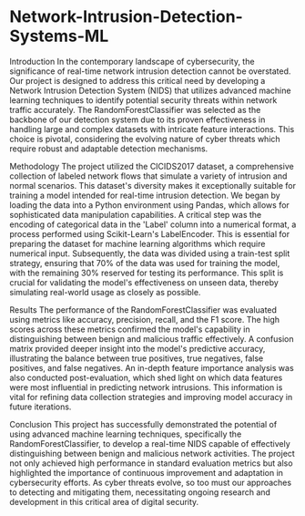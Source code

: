 # Network-Intrusion-Detection-Systems-ML

Introduction
In the contemporary landscape of cybersecurity, the significance of real-time network 
intrusion detection cannot be overstated. Our project is designed to address this 
critical need by developing a Network Intrusion Detection System (NIDS) that 
utilizes advanced machine learning techniques to identify potential security threats 
within network traffic accurately. The RandomForestClassifier was selected as the 
backbone of our detection system due to its proven effectiveness in handling large and 
complex datasets with intricate feature interactions. This choice is pivotal, considering 
the evolving nature of cyber threats which require robust and adaptable detection 
mechanisms.

Methodology
The project utilized the CICIDS2017 dataset, a comprehensive collection of labeled 
network flows that simulate a variety of intrusion and normal scenarios. This dataset's 
diversity makes it exceptionally suitable for training a model intended for real-time 
intrusion detection. We began by loading the data into a Python environment using 
Pandas, which allows for sophisticated data manipulation capabilities. A critical step 
was the encoding of categorical data in the 'Label' column into a numerical format, a 
process performed using Scikit-Learn's LabelEncoder. This is essential for preparing 
the dataset for machine learning algorithms which require numerical input.
Subsequently, the data was divided using a train-test split strategy, ensuring that 70% 
of the data was used for training the model, with the remaining 30% reserved for 
testing its performance. This split is crucial for validating the model's effectiveness on 
unseen data, thereby simulating real-world usage as closely as possible.

Results
The performance of the RandomForestClassifier was evaluated using metrics like 
accuracy, precision, recall, and the F1 score. The high scores across these metrics 
confirmed the model's capability in distinguishing between benign and malicious 
traffic effectively. A confusion matrix provided deeper insight into the model's 
predictive accuracy, illustrating the balance between true positives, true negatives, 
false positives, and false negatives.
An in-depth feature importance analysis was also conducted post-evaluation, which 
shed light on which data features were most influential in predicting network 
intrusions. This information is vital for refining data collection strategies and 
improving model accuracy in future iterations.

Conclusion
This project has successfully demonstrated the potential of using advanced machine 
learning techniques, specifically the RandomForestClassifier, to develop a real-time 
NIDS capable of effectively distinguishing between benign and malicious network 
activities. The project not only achieved high performance in standard evaluation 
metrics but also highlighted the importance of continuous improvement and 
adaptation in cybersecurity efforts. As cyber threats evolve, so too must our 
approaches to detecting and mitigating them, necessitating ongoing research and 
development in this critical area of digital security.
